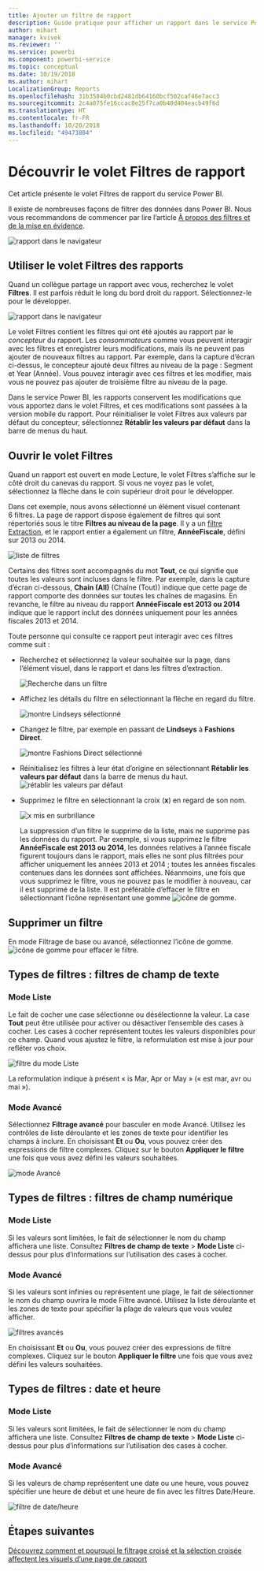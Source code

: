 ```yaml
---
title: Ajouter un filtre de rapport
description: Guide pratique pour afficher un rapport dans le service Power BI pour les consommateurs
author: mihart
manager: kvivek
ms.reviewer: ''
ms.service: powerbi
ms.component: powerbi-service
ms.topic: conceptual
ms.date: 10/19/2018
ms.author: mihart
LocalizationGroup: Reports
ms.openlocfilehash: 31b3584b0cbd2481db64160bcf502caf46e7acc3
ms.sourcegitcommit: 2c4a075fe16ccac8e25f7ca0b40d404eacb49f6d
ms.translationtype: HT
ms.contentlocale: fr-FR
ms.lasthandoff: 10/20/2018
ms.locfileid: "49473804"
---
```

# <a name="take-a-tour-of-the-report-filters-pane"></a>Découvrir le volet Filtres de rapport
Cet article présente le volet Filtres de rapport du service Power BI.

Il existe de nombreuses façons de filtrer des données dans Power BI. Nous vous recommandons de commencer par lire l’article [À propos des filtres et de la mise en évidence](../power-bi-reports-filters-and-highlighting.md).

![rapport dans le navigateur](media/end-user-report-filter/power-bi-browser.png)

## <a name="working-with-the-report-filters-pane"></a>Utiliser le volet Filtres des rapports
Quand un collègue partage un rapport avec vous, recherchez le volet **Filtres**. Il est parfois réduit le long du bord droit du rapport. Sélectionnez-le pour le développer.   

![rapport dans le navigateur](media/end-user-report-filter/power-bi-expanded.png)

Le volet Filtres contient les filtres qui ont été ajoutés au rapport par le *concepteur* du rapport. Les *consommateurs* comme vous peuvent interagir avec les filtres et enregistrer leurs modifications, mais ils ne peuvent pas ajouter de nouveaux filtres au rapport. Par exemple, dans la capture d’écran ci-dessus, le concepteur ajouté deux filtres au niveau de la page : Segment et Year (Année). Vous pouvez interagir avec ces filtres et les modifier, mais vous ne pouvez pas ajouter de troisième filtre au niveau de la page.

Dans le service Power BI, les rapports conservent les modifications que vous apportez dans le volet Filtres, et ces modifications sont passées à la version mobile du rapport. Pour réinitialiser le volet Filtres aux valeurs par défaut du concepteur, sélectionnez **Rétablir les valeurs par défaut** dans la barre de menus du haut.     

## <a name="open-the-filters-pane"></a>Ouvrir le volet Filtres
Quand un rapport est ouvert en mode Lecture, le volet Filtres s’affiche sur le côté droit du canevas du rapport. Si vous ne voyez pas le volet, sélectionnez la flèche dans le coin supérieur droit pour le développer.  

Dans cet exemple, nous avons sélectionné un élément visuel contenant 6 filtres. La page de rapport dispose également de filtres qui sont répertoriés sous le titre **Filtres au niveau de la page**. Il y a un [filtre Extraction](../power-bi-report-add-filter.md), et le rapport entier a également un filtre, **AnnéeFiscale**, défini sur 2013 ou 2014.

![liste de filtres](media/end-user-report-filter/power-bi-filter-list.png)

Certains des filtres sont accompagnés du mot **Tout**, ce qui signifie que toutes les valeurs sont incluses dans le filtre.  Par exemple, dans la capture d’écran ci-dessous, **Chain (All)** (Chaîne (Tout)) indique que cette page de rapport comporte des données sur toutes les chaînes de magasins.  En revanche, le filtre au niveau du rapport **AnnéeFiscale est 2013 ou 2014** indique que le rapport inclut des données uniquement pour les années fiscales 2013 et 2014.

Toute personne qui consulte ce rapport peut interagir avec ces filtres comme suit :

- Recherchez et sélectionnez la valeur souhaitée sur la page, dans l’élément visuel, dans le rapport et dans les filtres d’extraction. 

    ![Recherche dans un filtre](media/end-user-report-filter/power-bi-filter-search.png)

- Affichez les détails du filtre en sélectionnant la flèche en regard du filtre.
  
   ![montre Lindseys sélectionné](media/end-user-report-filter/power-bi-expan-filter.png)
* Changez le filtre, par exemple en passant de **Lindseys** à **Fashions Direct**.
  
     ![montre Fashions Direct sélectionné](media/end-user-report-filter/power-bi-filter-chain.png)

* Réinitialisez les filtres à leur état d’origine en sélectionnant **Rétablir les valeurs par défaut** dans la barre de menus du haut.    
    ![rétablir les valeurs par défaut](media/end-user-report-filter/power-bi-reset-to-default.png)
    
* Supprimez le filtre en sélectionnant la croix (**x**) en regard de son nom.
  
    ![x mis en surbrillance](media/end-user-report-filter/power-bi-delete-filter.png)

  La suppression d’un filtre le supprime de la liste, mais ne supprime pas les données du rapport.  Par exemple, si vous supprimez le filtre **AnnéeFiscale est 2013 ou 2014**, les données relatives à l’année fiscale figurent toujours dans le rapport, mais elles ne sont plus filtrées pour afficher uniquement les années 2013 et 2014 ; toutes les années fiscales contenues dans les données sont affichées.  Néanmoins, une fois que vous supprimez le filtre, vous ne pouvez pas le modifier à nouveau, car il est supprimé de la liste. Il est préférable d’effacer le filtre en sélectionnant l’icône représentant une gomme ![icône de gomme](media/end-user-report-filter/power-bi-eraser-icon.png).
  
  



## <a name="clear-a-filter"></a>Supprimer un filtre
 En mode Filtrage de base ou avancé, sélectionnez l’icône de gomme.  ![icône de gomme](media/end-user-report-filter/pbi_erasericon.jpg) pour effacer le filtre. 


## <a name="types-of-filters-text-field-filters"></a>Types de filtres : filtres de champ de texte
### <a name="list-mode"></a>Mode Liste
Le fait de cocher une case sélectionne ou désélectionne la valeur. La case **Tout** peut être utilisée pour activer ou désactiver l’ensemble des cases à cocher. Les cases à cocher représentent toutes les valeurs disponibles pour ce champ.  Quand vous ajustez le filtre, la reformulation est mise à jour pour refléter vos choix. 

![filtre du mode Liste](media/end-user-report-filter/power-bi-restatement-new.png)

La reformulation indique à présent « is Mar, Apr or May » (« est mar, avr ou mai »).

### <a name="advanced-mode"></a>Mode Avancé
Sélectionnez **Filtrage avancé** pour basculer en mode Avancé. Utilisez les contrôles de liste déroulante et les zones de texte pour identifier les champs à inclure. En choisissant **Et** ou **Ou**, vous pouvez créer des expressions de filtre complexes. Cliquez sur le bouton **Appliquer le filtre** une fois que vous avez défini les valeurs souhaitées.  

![mode Avancé](media/end-user-report-filter/power-bi-advanced.png)

## <a name="types-of-filters-numeric-field-filters"></a>Types de filtres : filtres de champ numérique
### <a name="list-mode"></a>Mode Liste
Si les valeurs sont limitées, le fait de sélectionner le nom du champ affichera une liste.  Consultez **Filtres de champ de texte** &gt; **Mode Liste** ci-dessus pour plus d’informations sur l’utilisation des cases à cocher.   

### <a name="advanced-mode"></a>Mode Avancé
Si les valeurs sont infinies ou représentent une plage, le fait de sélectionner le nom du champ ouvrira le mode Filtre avancé. Utilisez la liste déroulante et les zones de texte pour spécifier la plage de valeurs que vous voulez afficher. 

![filtres avancés](media/end-user-report-filter/power-bi-dropdown-and-text.png)

En choisissant **Et** ou **Ou**, vous pouvez créer des expressions de filtre complexes. Cliquez sur le bouton **Appliquer le filtre** une fois que vous avez défini les valeurs souhaitées.

## <a name="types-of-filters-date-and-time"></a>Types de filtres : date et heure
### <a name="list-mode"></a>Mode Liste
Si les valeurs sont limitées, le fait de sélectionner le nom du champ affichera une liste.  Consultez **Filtres de champ de texte** &gt; **Mode Liste** ci-dessus pour plus d’informations sur l’utilisation des cases à cocher.   

### <a name="advanced-mode"></a>Mode Avancé
Si les valeurs de champ représentent une date ou une heure, vous pouvez spécifier une heure de début et une heure de fin avec les filtres Date/Heure.  

![filtre de date/heure](media/end-user-report-filter/pbi_date-time-filters.png)


## <a name="next-steps"></a>Étapes suivantes
[Découvrez comment et pourquoi le filtrage croisé et la sélection croisée affectent les visuels d’une page de rapport](end-user-interactions.md)